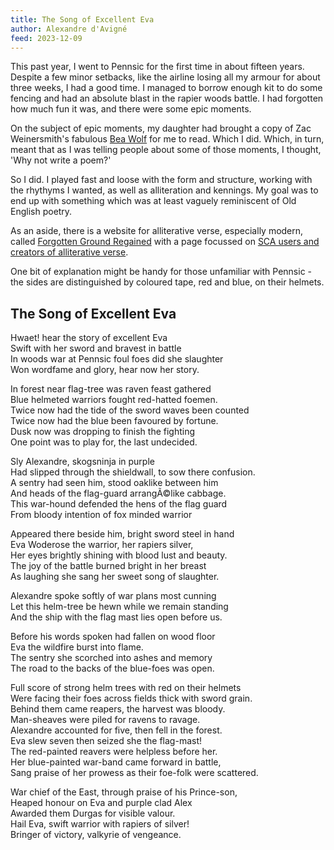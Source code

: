 ```yaml
---
title: The Song of Excellent Eva
author: Alexandre d'Avigné
feed: 2023-12-09
---
```


This past year, I went to Pennsic for the first time in about fifteen years. Despite a few minor setbacks, like the airline losing all my armour for about three weeks, I had a good time. I managed to borrow enough kit to do some fencing and had an absolute blast in the rapier woods battle. I had forgotten how much fun it was, and there were some epic moments.

On the subject of epic moments, my daughter had brought a copy of Zac Weinersmith's fabulous [Bea Wolf](https://www.smbc-comics.com/bea/) for me to read. Which I did. Which, in turn, meant that as I was telling people about some of those moments, I thought, 'Why not write a poem?'


So I did.  I played fast and loose with the form and structure, working with the rhythyms I wanted, as well as alliteration and kennings. My goal was to end up with something which was at least vaguely reminiscent of Old English poetry.

As an aside, there is a website for alliterative verse, especially modern, called [Forgotten Ground Regained](https://www.alliteration.net/) with a page focussed on [SCA users and creators of alliterative verse](https://www.alliteration.net/community/society-for-creative-anachronism/).


One bit of explanation might be handy for those unfamiliar with Pennsic - the sides are distinguished by coloured tape, red and blue, on their helmets.

## The Song of Excellent Eva

Hwaet! hear the story of excellent Eva  
Swift with her sword and bravest in battle  
In woods war at Pennsic foul foes did she slaughter  
Won wordfame and glory, hear now her story.

In forest near flag-tree was raven feast gathered  
Blue helmeted warriors fought red-hatted foemen.  
Twice now had the tide of the sword waves been counted  
Twice now had the blue been favoured by fortune.  
Dusk now was dropping to finish the fighting  
One point was to play for, the last undecided.

Sly Alexandre, skogsninja in purple  
Had slipped through the shieldwall, to sow there confusion.  
A sentry had seen him, stood oaklike between him  
And heads of the flag-guard arrangÃ©like cabbage.  
This war-hound defended the hens of the flag guard  
From bloody intention of fox minded warrior

Appeared there beside him, bright sword steel in hand  
Eva Woderose the warrior, her rapiers silver,  
Her eyes brightly shining with blood lust and beauty.  
The joy of the battle burned bright in her breast  
As laughing she sang her sweet song of slaughter.

Alexandre spoke softly of war plans most cunning  
Let this helm-tree be hewn while we remain standing  
And the ship with the flag mast lies open before us.

Before his words spoken had fallen on wood floor  
Eva the wildfire burst into flame.  
The sentry she scorched into ashes and memory  
The road to the backs of the blue-foes was open.

Full score of strong helm trees with red on their helmets  
Were facing their foes across fields thick with sword grain.  
Behind them came reapers, the harvest was bloody.  
Man-sheaves were piled for ravens to ravage.  
Alexandre accounted for five, then fell in the forest.  
Eva slew seven then seized she the flag-mast!  
The red-painted reavers were helpless before her.  
Her blue-painted war-band came forward in battle,  
Sang praise of her prowess as their foe-folk were scattered.

War chief of the East, through praise of his Prince-son,  
Heaped honour on Eva and purple clad Alex  
Awarded them Durgas for visible valour.  
Hail Eva, swift warrior with rapiers of silver!  
Bringer of victory, valkyrie of vengeance.
